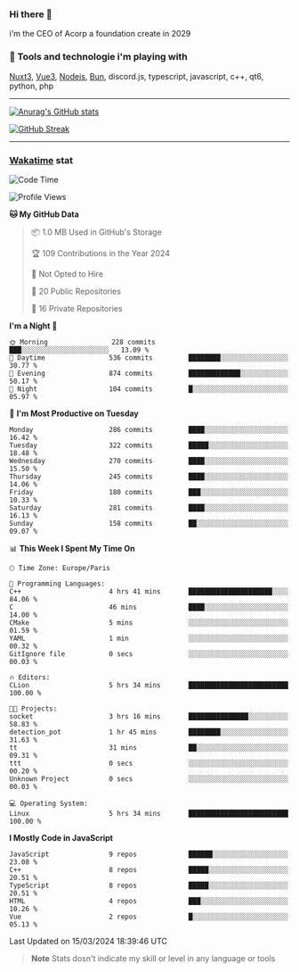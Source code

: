 ### Hi there 👋

i'm the CEO of Acorp a foundation create in 2029  

### 🧰 Tools and technologie i'm playing with

[Nuxt3](https://nuxt.com), [Vue3](https://vuejs.org/), [Nodejs](https://nodejs.org), [Bun](https://bun.sh/), discord.js, typescript, javascript, c++, qt6, python, php

---

[![Anurag's GitHub stats](https://github-readme-stats.vercel.app/api?username=ackimixs&show_icons=true&theme=github_dark&count_private=true)](https://www.ackimixs.xyz)

[![GitHub Streak](https://github-readme-streak-stats.herokuapp.com?user=Ackimixs&theme=github-dark-blue&date_format=j%20M%5B%20Y%5D&mode=weekly)](https://git.io/streak-stats)

---
 
 ### [Wakatime](https://wakatime.com/) stat

<!--START_SECTION:waka-->
![Code Time](http://img.shields.io/badge/Code%20Time-952%20hrs%2041%20mins-blue)

![Profile Views](http://img.shields.io/badge/Profile%20Views-0-blue)

**🐱 My GitHub Data** 

> 📦 1.0 MB Used in GitHub's Storage 
 > 
> 🏆 109 Contributions in the Year 2024
 > 
> 🚫 Not Opted to Hire
 > 
> 📜 20 Public Repositories 
 > 
> 🔑 16 Private Repositories 
 > 
**I'm a Night 🦉** 

```text
🌞 Morning                228 commits         ███░░░░░░░░░░░░░░░░░░░░░░   13.09 % 
🌆 Daytime                536 commits         ████████░░░░░░░░░░░░░░░░░   30.77 % 
🌃 Evening                874 commits         █████████████░░░░░░░░░░░░   50.17 % 
🌙 Night                  104 commits         █░░░░░░░░░░░░░░░░░░░░░░░░   05.97 % 
```
📅 **I'm Most Productive on Tuesday** 

```text
Monday                   286 commits         ████░░░░░░░░░░░░░░░░░░░░░   16.42 % 
Tuesday                  322 commits         █████░░░░░░░░░░░░░░░░░░░░   18.48 % 
Wednesday                270 commits         ████░░░░░░░░░░░░░░░░░░░░░   15.50 % 
Thursday                 245 commits         ████░░░░░░░░░░░░░░░░░░░░░   14.06 % 
Friday                   180 commits         ███░░░░░░░░░░░░░░░░░░░░░░   10.33 % 
Saturday                 281 commits         ████░░░░░░░░░░░░░░░░░░░░░   16.13 % 
Sunday                   158 commits         ██░░░░░░░░░░░░░░░░░░░░░░░   09.07 % 
```


📊 **This Week I Spent My Time On** 

```text
🕑︎ Time Zone: Europe/Paris

💬 Programming Languages: 
C++                      4 hrs 41 mins       █████████████████████░░░░   84.06 % 
C                        46 mins             ████░░░░░░░░░░░░░░░░░░░░░   14.00 % 
CMake                    5 mins              ░░░░░░░░░░░░░░░░░░░░░░░░░   01.59 % 
YAML                     1 min               ░░░░░░░░░░░░░░░░░░░░░░░░░   00.32 % 
GitIgnore file           0 secs              ░░░░░░░░░░░░░░░░░░░░░░░░░   00.03 % 

🔥 Editors: 
CLion                    5 hrs 34 mins       █████████████████████████   100.00 % 

🐱‍💻 Projects: 
socket                   3 hrs 16 mins       ███████████████░░░░░░░░░░   58.83 % 
detection_pot            1 hr 45 mins        ████████░░░░░░░░░░░░░░░░░   31.63 % 
tt                       31 mins             ██░░░░░░░░░░░░░░░░░░░░░░░   09.31 % 
ttt                      0 secs              ░░░░░░░░░░░░░░░░░░░░░░░░░   00.20 % 
Unknown Project          0 secs              ░░░░░░░░░░░░░░░░░░░░░░░░░   00.03 % 

💻 Operating System: 
Linux                    5 hrs 34 mins       █████████████████████████   100.00 % 
```

**I Mostly Code in JavaScript** 

```text
JavaScript               9 repos             ██████░░░░░░░░░░░░░░░░░░░   23.08 % 
C++                      8 repos             █████░░░░░░░░░░░░░░░░░░░░   20.51 % 
TypeScript               8 repos             █████░░░░░░░░░░░░░░░░░░░░   20.51 % 
HTML                     4 repos             ███░░░░░░░░░░░░░░░░░░░░░░   10.26 % 
Vue                      2 repos             █░░░░░░░░░░░░░░░░░░░░░░░░   05.13 % 
```




 Last Updated on 15/03/2024 18:39:46 UTC
<!--END_SECTION:waka-->

> **Note**
> Stats dosn't indicate my skill or level in any language or tools
